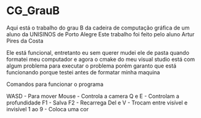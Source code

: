 # CG_GrauB
Aqui está o trabalho do grau B da cadeira de computação gráfica de um aluno da UNISINOS de Porto Alegre
Este trabalho foi feito pelo aluno Artur Pires da Costa

Ele está funcional, entretanto eu sem querer mudei ele de pasta quando formatei meu computador e agora o cmake do meu visual studio está com algum problema para executar o problema
porém garanto que está funcionando porque testei antes de formatar minha maquina


Comandos para funcionar o programa

WASD - Para mover 
Mouse - Controla a camera
Q e E - Controlam a profundidade
F1 - Salva 
F2 - Recarrega
Del e V - Trocam entre visível e invisível
1 ao 9 - Coloca uma cor
